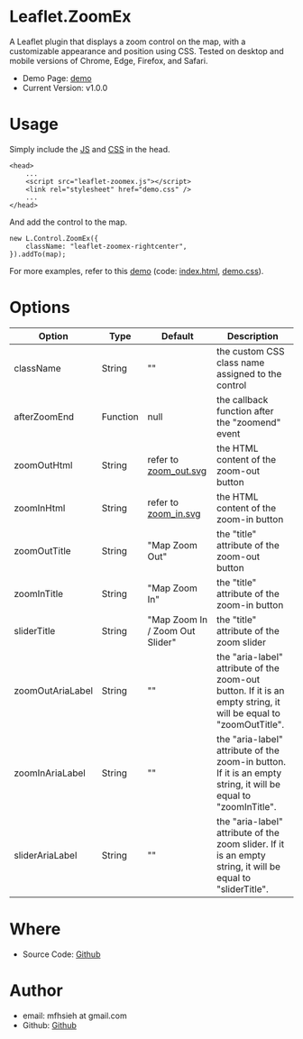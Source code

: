 Leaflet.ZoomEx
=

A Leaflet plugin that displays a zoom control on the map, with a customizable appearance and position using CSS. Tested on desktop and mobile versions of Chrome, Edge, Firefox, and Safari.

* Demo Page: [demo](https://mfhsieh.github.io/leaflet-zoomex/)
* Current Version: v1.0.0


# Usage

Simply include the [JS](https://github.com/mfhsieh/leaflet-zoomex/blob/main/src/leaflet-zoomex.js) and [CSS](https://github.com/mfhsieh/leaflet-zoomex/blob/main/examples/demo.css) in the head.

```
<head>
    ...
    <script src="leaflet-zoomex.js"></script>
    <link rel="stylesheet" href="demo.css" />
    ...
</head>
```

And add the control to the map.

```
new L.Control.ZoomEx({
    className: "leaflet-zoomex-rightcenter",
}).addTo(map);
```

For more examples, refer to this [demo](https://mfhsieh.github.io/leaflet-zoomex/) (code: [index.html](https://github.com/mfhsieh/leaflet-zoomex/blob/main/index.html), [demo.css](https://github.com/mfhsieh/leaflet-zoomex/blob/main/examples/demo.css)).


# Options

| Option           | Type     | Default                                                                                 | Description                                                                                                           |
| ---------------- | -------- | --------------------------------------------------------------------------------------- | --------------------------------------------------------------------------------------------------------------------- |
| className        | String   | ""                                                                                      | the custom CSS class name assigned to the control                                                                     |
| afterZoomEnd     | Function | null                                                                                    | the callback function after the "zoomend" event                                                                      |
| zoomOutHtml      | String   | refer to [zoom_out.svg](https://github.com/mfhsieh/leaflet-zoomex/blob/main/images/zoom_out.svg) | the HTML content of the zoom-out button                                                                              |
| zoomInHtml       | String   | refer to [zoom_in.svg](https://github.com/mfhsieh/leaflet-zoomex/blob/main/images/zoom_in.svg)   | the HTML content of the zoom-in button                                                                               |
| zoomOutTitle     | String   | "Map Zoom Out"                                                                          | the "title" attribute of the zoom-out button                                                                           |
| zoomInTitle      | String   | "Map Zoom In"                                                                           | the "title" attribute of the zoom-in button                                                                            |
| sliderTitle      | String   | "Map Zoom In / Zoom Out Slider"                                                         | the "title" attribute of the zoom slider                                                                               |
| zoomOutAriaLabel | String   | ""                                                                                      | the "aria-label" attribute of the zoom-out button. If it is an empty string, it will be equal to "zoomOutTitle". |
| zoomInAriaLabel  | String   | ""                                                                                      | the "aria-label" attribute of the zoom-in button.  If it is an empty string, it will be equal to "zoomInTitle".  |
| sliderAriaLabel  | String   | ""                                                                                      | the "aria-label" attribute of the zoom slider.  If it is an empty string, it will be equal to "sliderTitle".     |


# Where

* Source Code: [Github](https://github.com/mfhsieh/leaflet-zoomex)


# Author

* email: mfhsieh at gmail.com
* Github: [Github](https://github.com/mfhsieh/)
